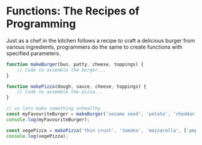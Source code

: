 # Functions: The Recipes of Programming
Just as a chef in the kitchen follows a recipe to craft a delicious burger from various ingredients, programmers do the same to create functions with specified parameters.

```javascript
function makeBurger(bun, patty, cheese, toppings) {
    // Code to assemble the burger...
}

function makePizza(dough, sauce, cheese, toppings) {
    // Code to assemble the pizza...
}
```

```javascript
// so lets make something unhealthy
const myFavouriteBurger = makeBurger('sesame seed', 'potato', 'cheddar', ['lettuce', 'tomato', 'pickles']);
console.log(myFavouriteBurger);

const vegePizza = makePizza('thin crust', 'tomato', 'mozzarella', ['pepperoni', 'mushrooms', 'onions']);
console.log(vegePizza);
```
